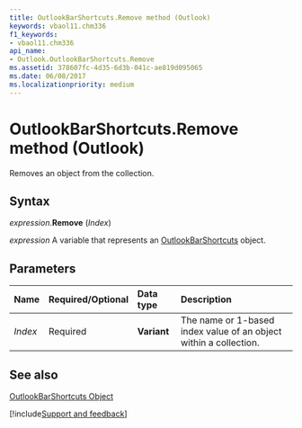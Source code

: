 ```yaml
---
title: OutlookBarShortcuts.Remove method (Outlook)
keywords: vbaol11.chm336
f1_keywords:
- vbaol11.chm336
api_name:
- Outlook.OutlookBarShortcuts.Remove
ms.assetid: 378607fc-4d35-6d3b-041c-ae819d095065
ms.date: 06/08/2017
ms.localizationpriority: medium
---
```



# OutlookBarShortcuts.Remove method (Outlook)

Removes an object from the collection.


## Syntax

_expression_.**Remove** (_Index_)

_expression_ A variable that represents an [OutlookBarShortcuts](Outlook.OutlookBarShortcuts.md) object.


## Parameters



|Name|Required/Optional|Data type|Description|
|:-----|:-----|:-----|:-----|
| _Index_|Required| **Variant**|The name or 1-based index value of an object within a collection.|

## See also


[OutlookBarShortcuts Object](Outlook.OutlookBarShortcuts.md)

[!include[Support and feedback](~/includes/feedback-boilerplate.md)]